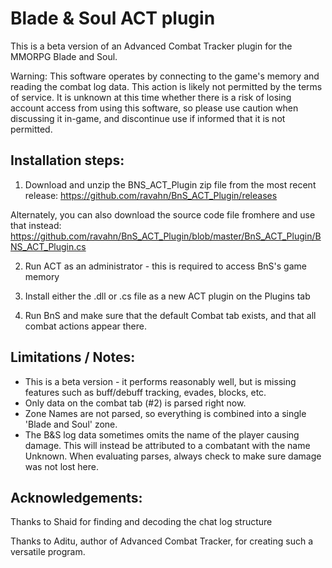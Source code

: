 # Blade & Soul ACT plugin
This is a beta version of an Advanced Combat Tracker plugin for the MMORPG Blade and Soul.  

Warning: This software operates by connecting to the game's memory and reading the combat log data.  This action is likely not permitted by the terms of service.  It is unknown at this time whether there is a risk of losing account access from using this software, so please use caution when discussing it in-game, and discontinue use if informed that it is not permitted.

## Installation steps:

1) Download and unzip the BNS_ACT_Plugin zip file from the most recent release:
https://github.com/ravahn/BnS_ACT_Plugin/releases

  Alternately, you can also download the source code file fromhere and use that instead: 
https://github.com/ravahn/BnS_ACT_Plugin/blob/master/BnS_ACT_Plugin/BNS_ACT_Plugin.cs

2) Run ACT as an administrator - this is required to access BnS's game memory

3) Install either the .dll or .cs file as a new ACT plugin on the Plugins tab

4) Run BnS and make sure that the default Combat tab exists, and that all combat actions appear there.

## Limitations / Notes:
* This is a beta version - it performs reasonably well, but is missing features such as buff/debuff tracking, evades, blocks, etc.
* Only data on the combat tab (#2) is parsed right now.
* Zone Names are not parsed, so everything is combined into a single 'Blade and Soul' zone.
* The B&S log data sometimes omits the name of the player causing damage.  This will instead be attributed to a combatant with the name Unknown.  When evaluating parses, always check to make sure damage was not lost here.

## Acknowledgements:
Thanks to Shaid for finding and decoding the chat log structure

Thanks to Aditu, author of Advanced Combat Tracker, for creating such a versatile program.
